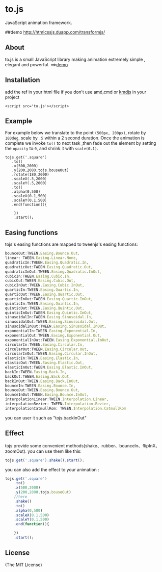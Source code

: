 ﻿
# to.js

 JavaScript animation framework.

##demo
http://htmlcssjs.duapp.com/transformjs/

## About

  to.js is a small JavaScript library making animation
  extremely simple , elegant and powerful.  ==>[demo](http://htmlcssjs.duapp.com/tojs/)

## Installation

add the ref in your html file if you don't use amd,cmd or [kmdjs](https://github.com/kmdjs/kmdjs) in your project

    <script src='to.js'></script>


## Example

  For example below we translate to the point `(500px, 200px)`,
  rotate by `180deg`, scale by `.5` within a 2 second
  duration. Once the animation is complete we invoke `to()` to next task ,then fade out the element by setting the `opacity` to `0`, and shrink it with `scale(0.1)`.

    tojs.get('.square')
       .to()
       .x(500,2000)
       .y(200,2000,tojs.bouseOut)
       .rotate(180,2000)
       .scaleX(.5,2000)
       .scaleY(.5,2000)
       .to()
       .alpha(0,500)       
       .scaleX(0.1,500)
       .scaleY(0.1,500)
       .end(function(){

        })
        .start();

## Easing functions

  tojs's easing functions are mapped to tweenjs's easing functions:

```js
bounceOut:TWEEN.Easing.Bounce.Out,
linear: TWEEN.Easing.Linear.None,
quadraticIn:TWEEN.Easing.Quadratic.In,
quadraticOut:TWEEN.Easing.Quadratic.Out,
quadraticInOut:TWEEN.Easing.Quadratic.InOut,
cubicIn:TWEEN.Easing.Cubic.In,
cubicOut:TWEEN.Easing.Cubic.Out,
cubicInOut:TWEEN.Easing.Cubic.InOut,
quarticIn:TWEEN.Easing.Quartic.In,
quarticOut:TWEEN.Easing.Quartic.Out,
quarticInOut:TWEEN.Easing.Quartic.InOut,
quinticIn:TWEEN.Easing.Quintic.In,
quinticOut:TWEEN.Easing.Quintic.Out,
quinticInOut:TWEEN.Easing.Quintic.InOut,
sinusoidalIn:TWEEN.Easing.Sinusoidal.In,
sinusoidalOut:TWEEN.Easing.Sinusoidal.Out,
sinusoidalInOut:TWEEN.Easing.Sinusoidal.InOut,
exponentialIn:TWEEN.Easing.Exponential.In,
exponentialOut:TWEEN.Easing.Exponential.Out,
exponentialInOut:TWEEN.Easing.Exponential.InOut,
circularIn:TWEEN.Easing.Circular.In,
circularOut:TWEEN.Easing.Circular.Out,
circularInOut:TWEEN.Easing.Circular.InOut,
elasticIn:TWEEN.Easing.Elastic.In,
elasticOut:TWEEN.Easing.Elastic.Out,
elasticInOut:TWEEN.Easing.Elastic.InOut,
backIn:TWEEN.Easing.Back.In,
backOut:TWEEN.Easing.Back.Out,
backInOut:TWEEN.Easing.Back.InOut,
bounceIn:TWEEN.Easing.Bounce.In,
bounceOut:TWEEN.Easing.Bounce.Out,
bounceInOut:TWEEN.Easing.Bounce.InOut,
interpolationLinear:TWEEN.Interpolation.Linear,
interpolationBezier: TWEEN.Interpolation.Bezier,
interpolationCatmullRom: TWEEN.Interpolation.CatmullRom       
```

you can user it such as "tojs.backInOut"

## Effect

tojs provide some convenient methods(shake、rubber、bounceIn、flipInX、zoomOut). you can use them like this: 

```js
tojs.get('.square').shake().start();
```

you can also add the effect to  your animation :

```js
tojs.get('.square')
    .to()
    .x(500,2000)
    .y(200,2000,tojs.bouseOut)
    //here 
    .shake()
    .to()
    .alpha(0,500)       
    .scaleX(0.1,500)
    .scaleY(0.1,500)
    .end(function(){

    })
    .start();
```

## License

(The MIT License)
